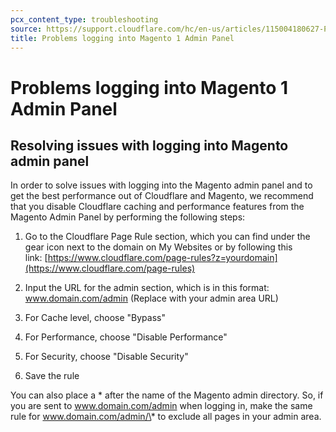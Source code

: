 ```yaml
---
pcx_content_type: troubleshooting
source: https://support.cloudflare.com/hc/en-us/articles/115004180627-Problems-logging-into-Magento-1-Admin-Panel
title: Problems logging into Magento 1 Admin Panel
---
```


# Problems logging into Magento 1 Admin Panel



## Resolving issues with logging into Magento admin panel

In order to solve issues with logging into the Magento admin panel and to get the best performance out of Cloudflare and Magento, we recommend that you disable Cloudflare caching and performance features from the Magento Admin Panel by performing the following steps:

1. Go to the Cloudflare Page Rule section, which you can find under the gear icon next to the domain on My Websites or by following this link: [https://www.cloudflare.com/page-rules?z=yourdomain](https://www.cloudflare.com/page-rules)

2. Input the URL for the admin section, which is in this format: www.domain.com/admin (Replace with your admin area URL)

3. For Cache level, choose "Bypass"

4. For Performance, choose "Disable Performance"

5. For Security, choose "Disable Security"

6. Save the rule

You can also place a \* after the name of the Magento admin directory. So, if you are sent to www.domain.com/admin when logging in, make the same rule for www.domain.com/admin/\* to exclude all pages in your admin area.
